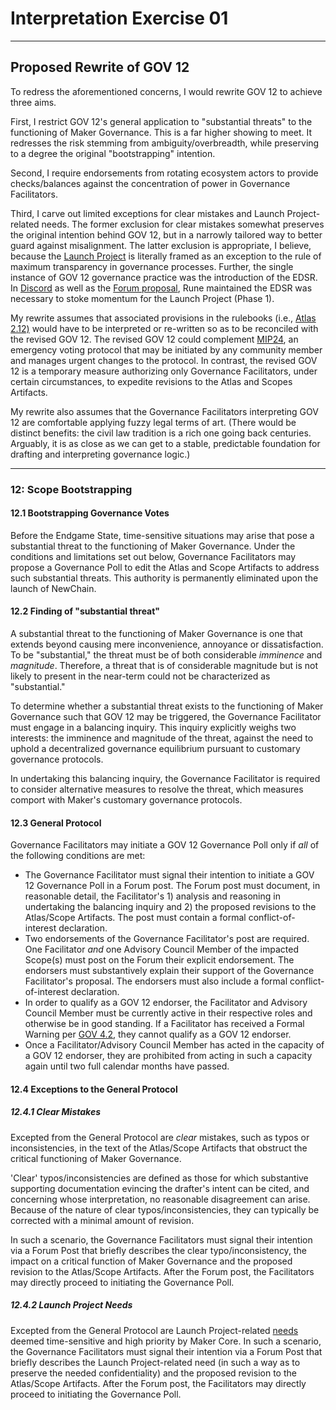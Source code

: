 # Interpretation Exercise 01

---

## Proposed Rewrite of GOV 12

To redress the aforementioned concerns, I would rewrite GOV 12 to achieve three aims. 

First, I restrict GOV 12's general application to "substantial threats" to the functioning of Maker Governance. This is a far higher showing to meet. It redresses the risk stemming from ambiguity/overbreadth, while preserving to a degree the original "bootstrapping" intention.

Second, I require endorsements from rotating ecosystem actors to provide checks/balances against the concentration of power in Governance Facilitators.

Third, I carve out limited exceptions for clear mistakes and Launch Project-related needs. The former exclusion for clear mistakes somewhat preserves the original intention behind GOV 12, but in a narrowly tailored way to better guard against misalignment. The latter exclusion is appropriate, I believe, because the [Launch Project](https://mips.makerdao.com/mips/details/MIP108#9-launch-project) is literally framed as an exception to the rule of maximum transparency in governance processes. Further, the single instance of GOV 12 governance practice was the introduction of the EDSR.  In [Discord](https://discord.com/channels/893112320329396265/899667119426371625/1131216377575919716) as well as the [Forum proposal](http://forum.makerdao.com/t/request-for-gov12-1-2-edit-to-the-stability-scope-to-quickly-implement-enhanced-dsr/21405/6?u=le_bateleur), Rune maintained the EDSR was necessary to stoke momentum for the Launch Project (Phase 1). 

My rewrite assumes that associated provisions in the rulebooks (i.e., [Atlas 2.12)](https://mips.makerdao.com/mips/details/MIP101#2-12-scope-bootstrapping-gov12) would have to be interpreted or re-written so as to be reconciled with the revised GOV 12. The revised GOV 12 could complement [MIP24](https://mips.makerdao.com/mips/details/MIP24#sentence-summary), an emergency voting protocol that may be initiated by any community member and manages urgent changes to the protocol. In contrast, the revised GOV 12 is a temporary measure authorizing only Governance Facilitators, under certain circumstances, to expedite revisions to the Atlas and Scopes Artifacts.  

My rewrite also assumes that the Governance Facilitators interpreting GOV 12 are comfortable applying fuzzy legal terms of art. (There would be distinct benefits: the civil law tradition is a rich one going back centuries. Arguably, it is as close as we can get to a stable, predictable foundation for drafting and interpreting governance logic.) 

---

### 12: Scope Bootstrapping

#### 12.1 Bootstrapping Governance Votes

Before the Endgame State, time-sensitive situations may arise that pose a substantial threat to the functioning of Maker Governance. Under the conditions and limitations set out below, Governance Facilitators may propose a Governance Poll to edit the Atlas and Scope Artifacts to address such substantial threats. This authority is permanently eliminated upon the launch of NewChain.

#### 12.2 Finding of "substantial threat"

A substantial threat to the functioning of Maker Governance is one that extends beyond causing mere inconvenience, annoyance or dissatisfaction. To be "substantial," the threat must be of both considerable *imminence* and *magnitude*. Therefore, a threat that is of considerable magnitude but is not likely to present in the near-term could not be characterized as "substantial."

To determine whether a substantial threat exists to the functioning of Maker Governance such that GOV 12 may be triggered, the Governance Facilitator must engage in a balancing inquiry. This inquiry explicitly weighs two interests: the imminence and magnitude of the threat, against the need to uphold a decentralized governance equilibrium pursuant to customary governance protocols. 

In undertaking this balancing inquiry, the Governance Facilitator is required to consider alternative measures to resolve the threat, which measures comport with Maker's customary governance protocols.

#### 12.3 General Protocol

Governance Facilitators may initiate a GOV 12 Governance Poll only if *all* of the following conditions are met:

- The Governance Facilitator must signal their intention to initiate a GOV 12 Governance Poll in a Forum post. The Forum post must document, in reasonable detail, the Facilitator's 1) analysis and reasoning in undertaking the balancing inquiry and 2) the proposed revisions to the Atlas/Scope Artifacts. The post must contain a formal conflict-of-interest declaration. 
- Two endorsements of the Governance Facilitator's post are required. One Facilitator *and* one Advisory Council Member of the impacted Scope(s) must post on the Forum their explicit endorsement. The endorsers must substantively explain their support of the Governance Facilitator's proposal. The endorsers must also include a formal conflict-of-interest declaration. 
- In order to qualify as a GOV 12 endorser, the Facilitator and Advisory Council Member must be currently active in their respective roles and otherwise be in good standing. If a Facilitator has received a Formal Warning per [GOV 4.2](https://mips.makerdao.com/mips/details/MIP113#4-2-alignment-conserver-formal-warnings), they cannot qualify as a GOV 12 endorser.
- Once a Facilitator/Advisory Council Member has acted in the capacity of a GOV 12 endorser, they are prohibited from acting in such a capacity again until two full calendar months have passed. 

#### 12.4 Exceptions to the General Protocol

##### 12.4.1 Clear Mistakes

Excepted from the General Protocol are *clear* mistakes, such as typos or inconsistencies, in the text of the Atlas/Scope Artifacts that obstruct the critical functioning of Maker Governance. 

'Clear' typos/inconsistencies are defined as those for which substantive supporting documentation evincing the drafter's intent can be cited, and concerning whose interpretation, no reasonable disagreement can arise. Because of the nature of clear typos/inconsistencies, they can typically be corrected with a minimal amount of revision. 

In such a scenario, the Governance Facilitators must signal their intention via a Forum Post that briefly describes the clear typo/inconsistency, the impact on a critical function of Maker Governance and the proposed revision to the Atlas/Scope Artifacts. After the Forum post, the Facilitators may directly proceed to initiating the Governance Poll.   

##### 12.4.2 Launch Project Needs

Excepted from the General Protocol are Launch Project-related [needs](https://mips.makerdao.com/mips/details/MIP108#9-launch-project) deemed time-sensitive and high priority by Maker Core. In such a scenario, the Governance Facilitators must signal their intention via a Forum Post that briefly describes the Launch Project-related need (in such a way as to preserve the needed confidentiality) and the proposed revision to the Atlas/Scope Artifacts. After the Forum post, the Facilitators may directly proceed to initiating the Governance Poll. 
